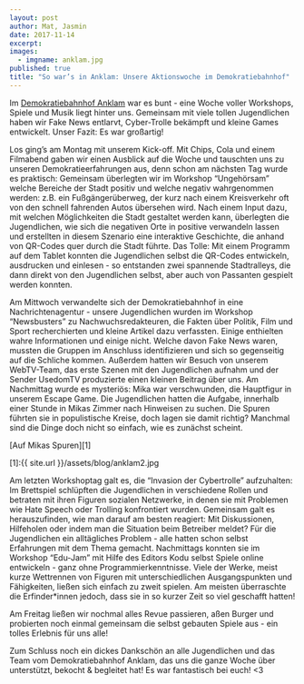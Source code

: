 ```yaml
---
layout: post
author: Mat, Jasmin
date: 2017-11-14
excerpt: 
images:
  - imgname: anklam.jpg
published: true
title: "So war’s in Anklam: Unsere Aktionswoche im Demokratiebahnhof"
---
```


Im [Demokratiebahnhof Anklam](http://www.demokratiebahnhof.de) war es bunt - eine Woche voller Workshops, Spiele und Musik liegt hinter uns. Gemeinsam mit viele tollen Jugendlichen haben wir Fake News entlarvt, Cyber-Trolle bekämpft und kleine Games entwickelt. Unser Fazit: Es war großartig! 

Los ging’s am Montag mit unserem Kick-off. Mit Chips, Cola und einem Filmabend gaben wir einen Ausblick auf die Woche und tauschten uns zu unseren Demokratieerfahrungen aus, denn schon am nächsten Tag wurde es praktisch: Gemeinsam überlegten wir im Workshop “Ungehörsam” welche Bereiche der Stadt positiv und welche negativ wahrgenommen werden: z.B. ein Fußgängerüberweg, der kurz nach einem Kreisverkehr oft von den schnell fahrenden Autos übersehen wird.  Nach einem Input dazu, mit welchen Möglichkeiten die Stadt gestaltet werden kann, überlegten die Jugendlichen, wie sich die negativen Orte in positive verwandeln lassen und erstellten in diesem Szenario eine interaktive Geschichte, die anhand von QR-Codes quer durch die Stadt führte. Das Tolle: Mit einem Programm auf dem Tablet konnten die Jugendlichen selbst die QR-Codes entwickeln, ausdrucken und einlesen - so entstanden zwei spannende Stadtralleys, die dann direkt von den Jugendlichen selbst, aber auch von Passanten gespielt werden konnten.

Am Mittwoch verwandelte sich der Demokratiebahnhof in eine Nachrichtenagentur - unsere Jugendlichen wurden im Workshop “Newsbusters” zu Nachwuchsredakteuren, die Fakten über Politik, Film und Sport recherchierten und kleine Artikel dazu verfassten. Einige enthielten wahre Informationen und einige nicht. Welche davon Fake News waren, mussten die Gruppen im Anschluss identifizieren und sich so gegenseitig auf die Schliche kommen. Außerdem hatten wir Besuch von unserem WebTV-Team, das erste Szenen mit den Jugendlichen aufnahm und der Sender UsedomTV produzierte einen kleinen Beitrag über uns. 
Am Nachmittag wurde es mysteriös: Mika war verschwunden, die Hauptfigur in unserem Escape Game. Die Jugendlichen hatten die Aufgabe, innerhalb einer Stunde in Mikas Zimmer nach Hinweisen zu suchen. Die Spuren führten sie in populistische Kreise, doch lagen sie damit richtig? Manchmal sind die Dinge doch nicht so einfach, wie es zunächst scheint.

[Auf Mikas Spuren][1]

[1]:{{ site.url }}/assets/blog/anklam2.jpg
<br>

Am letzten Workshoptag galt es, die “Invasion der Cybertrolle” aufzuhalten: Im Brettspiel schlüpften die Jugendlichen in verschiedene Rollen und betraten mit ihren Figuren sozialen Netzwerke, in denen sie mit Problemen wie Hate Speech oder Trolling konfrontiert wurden. Gemeinsam galt es herauszufinden, wie man darauf am besten reagiert: Mit Diskussionen, Hilfeholen oder indem man die Situation beim Betreiber meldet? Für die Jugendlichen ein alltägliches Problem - alle hatten schon selbst Erfahrungen mit dem Thema gemacht. 
Nachmittags konnten sie im Workshop “Edu-Jam” mit Hilfe des Editors Kodu selbst Spiele online entwickeln - ganz ohne Programmierkenntnisse. Viele der Werke, meist kurze Wettrennen von Figuren mit unterschiedlichen Ausgangspunkten und Fähigkeiten, ließen sich einfach zu zweit spielen. Am meisten überraschte die Erfinder*innen jedoch, dass sie in so kurzer Zeit so viel geschafft hatten!

Am Freitag ließen wir nochmal alles Revue passieren, aßen Burger und probierten noch einmal gemeinsam die selbst gebauten Spiele aus - ein tolles Erlebnis für uns alle!

Zum Schluss noch ein dickes Dankschön an alle Jugendlichen und das Team vom Demokratiebahnhof Anklam, das uns die ganze Woche über unterstützt, bekocht & begleitet hat! Es war fantastisch bei euch! <3
